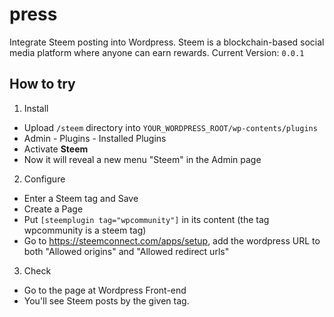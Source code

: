 # press

Integrate Steem posting into Wordpress.
Steem is a blockchain-based social media platform where anyone can earn rewards.
Current Version: `0.0.1`

## How to try
1. Install
 - Upload `/steem` directory into `YOUR_WORDPRESS_ROOT/wp-contents/plugins`
 - Admin - Plugins - Installed Plugins
 - Activate **Steem** 
 - Now it will reveal a new menu "Steem" in the Admin page

2. Configure
 - Enter a Steem tag and Save
 - Create a Page
 - Put `[steemplugin tag="wpcommunity"]` in its content
   (the tag wpcommunity is a steem tag)
 - Go to https://steemconnect.com/apps/setup, add the wordpress URL to both "Allowed origins" and "Allowed redirect urls"
 
3. Check
 - Go to the page at Wordpress Front-end
 - You'll see Steem posts by the given tag.
